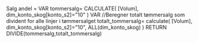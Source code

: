 Salg andel = 
VAR
    tommersalg=
    CALCULATE(
        [Volum],
    dim_konto_skog[konto_s2]="10"
    )
VAR
//Beregner totalt tømmersalg som divident for alle linjer i tømmersalget
totalt_tommersalg=
    calculate(
    [Volum],
    dim_konto_skog[konto_s2]="10",
    ALL(dim_konto_skog)
    )
RETURN
DIVIDE(tommersalg,totalt_tommersalg)
